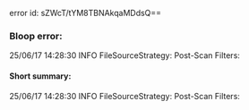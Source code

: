 error id: sZWcT/tYM8TBNAkqaMDdsQ==
### Bloop error:

25/06/17 14:28:30 INFO FileSourceStrategy: Post-Scan Filters:
#### Short summary: 

25/06/17 14:28:30 INFO FileSourceStrategy: Post-Scan Filters: